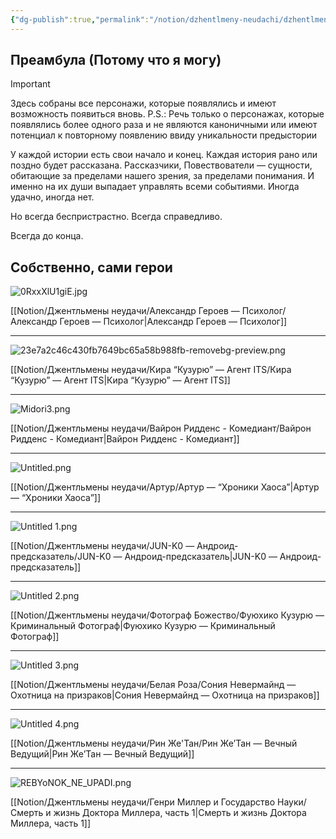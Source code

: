 ```yaml
---
{"dg-publish":true,"permalink":"/notion/dzhentlmeny-neudachi/dzhentlmeny-neudachi/","tags":["gardenEntry"]}
---
```


## Преамбула (Потому что я могу)

> [!important]  
> Здесь собраны все персонажи, которые появлялись и имеют возможность появиться вновь. P.S.: Речь только о персонажах, которые появлялись более одного раза и не являются каноничными или имеют потенциал к повторному появлению ввиду уникальности предыстории  

У каждой истории есть свои начало и конец. Каждая история рано или поздно будет рассказана. Рассказчики, Повествователи — сущности, обитающие за пределами нашего зрения, за пределами понимания. И именно на их души выпадает управлять всеми событиями. Иногда удачно, иногда нет.

Но всегда беспристрастно. Всегда справедливо.

Всегда до конца.

  

## Собственно, сами герои

  

![0RxxXlU1giE.jpg](/img/user/Notion/%D0%94%D0%B6%D0%B5%D0%BD%D1%82%D0%BB%D1%8C%D0%BC%D0%B5%D0%BD%D1%8B%20%D0%BD%D0%B5%D1%83%D0%B4%D0%B0%D1%87%D0%B8/%D0%90%D0%BB%D0%B5%D0%BA%D1%81%D0%B0%D0%BD%D0%B4%D1%80%20%D0%93%D0%B5%D1%80%D0%BE%D0%B5%D0%B2%20%E2%80%94%20%D0%9F%D1%81%D0%B8%D1%85%D0%BE%D0%BB%D0%BE%D0%B3/0RxxXlU1giE.jpg)

[[Notion/Джентльмены неудачи/Александр Героев — Психолог/Александр Героев — Психолог\|Александр Героев — Психолог]]

---

![23e7a2c46c430fb7649bc65a58b988fb-removebg-preview.png](/img/user/Notion/%D0%94%D0%B6%D0%B5%D0%BD%D1%82%D0%BB%D1%8C%D0%BC%D0%B5%D0%BD%D1%8B%20%D0%BD%D0%B5%D1%83%D0%B4%D0%B0%D1%87%D0%B8/%D0%9A%D0%B8%D1%80%D0%B0%20%E2%80%9C%D0%9A%D1%83%D0%B7%D1%83%D1%80%D1%8E%E2%80%9D%20%E2%80%94%20%D0%90%D0%B3%D0%B5%D0%BD%D1%82%20ITS/23e7a2c46c430fb7649bc65a58b988fb-removebg-preview.png)

[[Notion/Джентльмены неудачи/Кира “Кузурю” — Агент ITS/Кира “Кузурю” — Агент ITS\|Кира “Кузурю” — Агент ITS]]

---

  

![Midori3.png](/img/user/Notion/%D0%94%D0%B6%D0%B5%D0%BD%D1%82%D0%BB%D1%8C%D0%BC%D0%B5%D0%BD%D1%8B%20%D0%BD%D0%B5%D1%83%D0%B4%D0%B0%D1%87%D0%B8/%D0%92%D0%B0%D0%B9%D1%80%D0%BE%D0%BD%20%D0%A0%D0%B8%D0%B4%D0%B4%D0%B5%D0%BD%D1%81%20-%20%D0%9A%D0%BE%D0%BC%D0%B5%D0%B4%D0%B8%D0%B0%D0%BD%D1%82/Midori3.png)

[[Notion/Джентльмены неудачи/Вайрон Ридденс - Комедиант/Вайрон Ридденс - Комедиант\|Вайрон Ридденс - Комедиант]]

---

![Untitled.png](/img/user/Notion/%D0%94%D0%B6%D0%B5%D0%BD%D1%82%D0%BB%D1%8C%D0%BC%D0%B5%D0%BD%D1%8B%20%D0%BD%D0%B5%D1%83%D0%B4%D0%B0%D1%87%D0%B8/%D0%90%D1%80%D1%82%D1%83%D1%80/Untitled.png)

[[Notion/Джентльмены неудачи/Артур/Артур — “Хроники Хаоса”\|Артур — “Хроники Хаоса”]]

---

![Untitled 1.png](/img/user/Notion/%D0%94%D0%B6%D0%B5%D0%BD%D1%82%D0%BB%D1%8C%D0%BC%D0%B5%D0%BD%D1%8B%20%D0%BD%D0%B5%D1%83%D0%B4%D0%B0%D1%87%D0%B8/JUN-K0%20%E2%80%94%20%D0%90%D0%BD%D0%B4%D1%80%D0%BE%D0%B8%D0%B4-%D0%BF%D1%80%D0%B5%D0%B4%D1%81%D0%BA%D0%B0%D0%B7%D0%B0%D1%82%D0%B5%D0%BB%D1%8C/Untitled%201.png)

[[Notion/Джентльмены неудачи/JUN-K0 — Андроид-предсказатель/JUN-K0 — Андроид-предсказатель\|JUN-K0 — Андроид-предсказатель]]

---

![Untitled 2.png](/img/user/Notion/%D0%94%D0%B6%D0%B5%D0%BD%D1%82%D0%BB%D1%8C%D0%BC%D0%B5%D0%BD%D1%8B%20%D0%BD%D0%B5%D1%83%D0%B4%D0%B0%D1%87%D0%B8/%D0%A4%D0%BE%D1%82%D0%BE%D0%B3%D1%80%D0%B0%D1%84%20%D0%91%D0%BE%D0%B6%D0%B5%D1%81%D1%82%D0%B2%D0%BE/Untitled%202.png)

[[Notion/Джентльмены неудачи/Фотограф Божество/Фуюхико Кузурю — Криминальный Фотограф\|Фуюхико Кузурю — Криминальный Фотограф]]

---

![Untitled 3.png](/img/user/Notion/%D0%94%D0%B6%D0%B5%D0%BD%D1%82%D0%BB%D1%8C%D0%BC%D0%B5%D0%BD%D1%8B%20%D0%BD%D0%B5%D1%83%D0%B4%D0%B0%D1%87%D0%B8/%D0%91%D0%B5%D0%BB%D0%B0%D1%8F%20%D0%A0%D0%BE%D0%B7%D0%B0/Untitled%203.png)

[[Notion/Джентльмены неудачи/Белая Роза/Сония Невермайнд — Охотница на призраков\|Сония Невермайнд — Охотница на призраков]]

---

![Untitled 4.png](/img/user/Notion/%D0%94%D0%B6%D0%B5%D0%BD%D1%82%D0%BB%D1%8C%D0%BC%D0%B5%D0%BD%D1%8B%20%D0%BD%D0%B5%D1%83%D0%B4%D0%B0%D1%87%D0%B8/%D0%A0%D0%B8%D0%BD%20%D0%96%D0%B5'%D0%A2%D0%B0%D0%BD/Untitled%204.png)

[[Notion/Джентльмены неудачи/Рин Же'Тан/Рин Же’Тан — Вечный Ведущий\|Рин Же’Тан — Вечный Ведущий]]

---
![REBYoNOK_NE_UPADI.png](/img/user/REBYoNOK_NE_UPADI.png)

[[Notion/Джентльмены неудачи/Генри Миллер и Государство Науки/Смерть и жизнь Доктора Миллера, часть 1\|Смерть и жизнь Доктора Миллера, часть 1]]